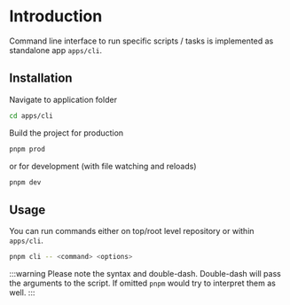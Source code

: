 # Introduction

Command line interface to run specific scripts / tasks is implemented as standalone app `apps/cli`.


## Installation

Navigate to application folder

```sh
cd apps/cli
```

Build the project for production

```sh
pnpm prod
```

or for development (with file watching and reloads)

```sh
pnpm dev
```

## Usage

You can run commands either on top/root level repository or within `apps/cli`.

```sh
pnpm cli -- <command> <options>
```

:::warning
Please note the syntax and double-dash. Double-dash will pass the arguments to the script. If omitted `pnpm` would try to interpret them as well.
:::
